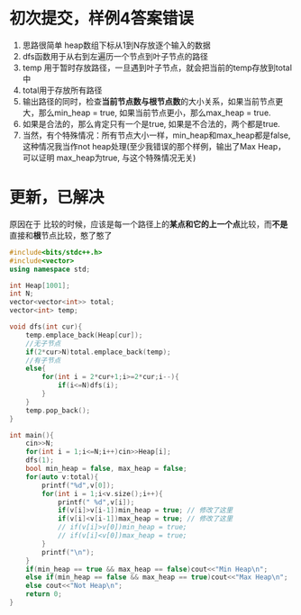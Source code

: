 # 初次提交，样例4答案错误
1. 思路很简单 heap数组下标从1到N存放逐个输入的数据  
2. dfs函数用于从右到左遍历一个节点到叶子节点的路径  
3. temp 用于暂时存放路径，一旦遇到叶子节点，就会把当前的temp存放到total中  
4. total用于存放所有路径  
5. 输出路径的同时，检查**当前节点数与根节点数**的大小关系，如果当前节点更大，那么min_heap = true, 如果当前节点更小，那么max_heap = true.  
6. 如果是合法的，那么肯定只有一个是true, 如果是不合法的，两个都是true.  
7. 当然，有个特殊情况：所有节点大小一样，min_heap和max_heap都是false, 这种情况我当作not heap处理(至少我错误的那个样例，输出了Max Heap，可以证明 max_heap为true, 与这个特殊情况无关)
# 更新，已解决
原因在于 比较的时候，应该是每一个路径上的**某点和它的上一个点**比较，而**不是**直接和**根**节点比较，憨了憨了
```cpp
#include<bits/stdc++.h>
#include<vector>
using namespace std;

int Heap[1001];
int N;
vector<vector<int>> total;
vector<int> temp;

void dfs(int cur){
    temp.emplace_back(Heap[cur]);
    //无子节点
    if(2*cur>N)total.emplace_back(temp);
    //有子节点
    else{
        for(int i = 2*cur+1;i>=2*cur;i--){
            if(i<=N)dfs(i);
        }
    }
    temp.pop_back();
}

int main(){
    cin>>N;
    for(int i = 1;i<=N;i++)cin>>Heap[i];
    dfs(1);
    bool min_heap = false, max_heap = false;
    for(auto v:total){
        printf("%d",v[0]);
        for(int i = 1;i<v.size();i++){
            printf(" %d",v[i]);
            if(v[i]>v[i-1])min_heap = true; // 修改了这里
            if(v[i]<v[i-1])max_heap = true; // 修改了这里
            // if(v[i]>v[0])min_heap = true;
            // if(v[i]<v[0])max_heap = true;
        }
        printf("\n");
    }
    if(min_heap == true && max_heap == false)cout<<"Min Heap\n";
    else if(min_heap == false && max_heap == true)cout<<"Max Heap\n";
    else cout<<"Not Heap\n";
    return 0;
}
```
